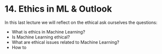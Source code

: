 # 14. Ethics in ML & Outlook

In this last lecture we will reflect on the ethical 
ask ourselves the questions:

* What is ethics in Machine Learning?
* Is Machine Learning ethical?
* What are ethical issues related to Machine Learning?
* How to 

